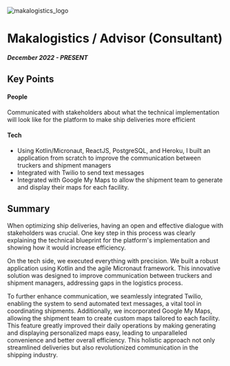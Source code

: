 ![makalogistics_logo](https://github.com/MoreNaruto/personal-website/assets/2292947/00224634-2193-4a8a-9e53-b1a4834afe83)

# Makalogistics / Advisor (Consultant) 
***December 2022 - PRESENT***

## Key Points

#### People
Communicated with stakeholders about what the technical implementation will look like for the platform to make ship deliveries more efficient

#### Tech

* Using Kotlin/Micronaut, ReactJS, PostgreSQL, and Heroku, I built an application from scratch to improve the communication between truckers and shipment managers
* Integrated with Twilio to send text messages
* Integrated with Google My Maps to allow the shipment team to
generate and display their maps for each facility.

## Summary

When optimizing ship deliveries, having an open and effective dialogue with stakeholders was crucial. One key step in this process was clearly explaining the technical blueprint for the platform's implementation and showing how it would increase efficiency.

On the tech side, we executed everything with precision. We built a robust application using Kotlin and the agile Micronaut framework. This innovative solution was designed to improve communication between truckers and shipment managers, addressing gaps in the logistics process.

To further enhance communication, we seamlessly integrated Twilio, enabling the system to send automated text messages, a vital tool in coordinating shipments. Additionally, we incorporated Google My Maps, allowing the shipment team to create custom maps tailored to each facility. This feature greatly improved their daily operations by making generating and displaying personalized maps easy, leading to unparalleled convenience and better overall efficiency. This holistic approach not only streamlined deliveries but also revolutionized communication in the shipping industry.

